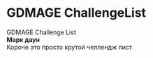# GDMAGE ChallengeList
GDMAGE Challenge List  
**Марк даун**  
Короче это просто крутой челлендж лист
